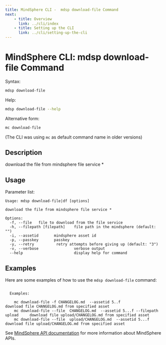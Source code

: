 ```yaml
---
title: MindSphere CLI -  mdsp download-file Command
next:
    - title: Overview
      link: ../cli/index
    - title: Setting up the CLI
      link: ../cli/setting-up-the-cli
---
```


# MindSphere CLI: mdsp download-file Command

Syntax:

```bash
mdsp download-file
```

Help:

```bash
mdsp download-file --help
```

Alternative form:

```bash
mc download-file
```

(The CLI was using `mc` as default command name in older versions)

## Description

download the file from mindsphere file service *

## Usage

Parameter list:

```text
Usage: mdsp download-file|df [options]

download the file from mindsphere file service *

Options:
  -f, --file   file to download from the file service
  -h, --filepath [filepath]    file path in the mindsphere (default: "")
  -i, --assetid       mindsphere asset id
  -p, --passkey       passkey
  -y, --retry          retry attempts before giving up (default: "3")
  -v, --verbose                verbose output
  --help                       display help for command

```

## Examples

Here are some examples of how to use the `mdsp download-file` command:

```text

  Examples:

    mc download-file -f CHANGELOG.md  --assetid 5..f  				 download file CHANGELOG.md from specified asset
    mc download-file --file  CHANGELOG.md  --assetid 5...f --filepath upload 	 download file upload/CHANGELOG.md from specified asset
    mc download-file --file  upload/CHANGELOG.md  --assetid 5...f 		 download file upload/CHANGELOG.md from specified asset

```

See [MindSphere API documentation](https://documentation.mindsphere.io/MindSphere/apis/index.html) for more information about MindSphere APIs.